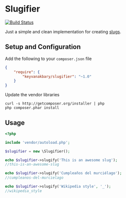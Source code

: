 # Slugifier

[![Build Status](https://secure.travis-ci.org/keyvanakbary/slugifier.svg?branch=master)](http://travis-ci.org/keyvanakbary/slugifier)

Just a simple and clean implementation for creating [slugs](http://en.wikipedia.org/wiki/Semantic_URL#Slug).

## Setup and Configuration
Add the following to your `composer.json` file
```json
{
    "require": {
        "keyvanakbary/slugifier": "~1.0"
    }
}
```

Update the vendor libraries

    curl -s http://getcomposer.org/installer | php
    php composer.phar install

## Usage

```php
<?php

include 'vendor/autoload.php';

$slugifier = new \Slugifier();

echo $slugifier->slugify('This is an awesome slug');
//this-is-an-awesome-slug

echo $slugifier->slugify('Cumpleaños del murciélago');
//cumpleanos-del-murcielago

echo $slugifier->slugify('Wikipedia style', '_');
//wikipedia_style
```
